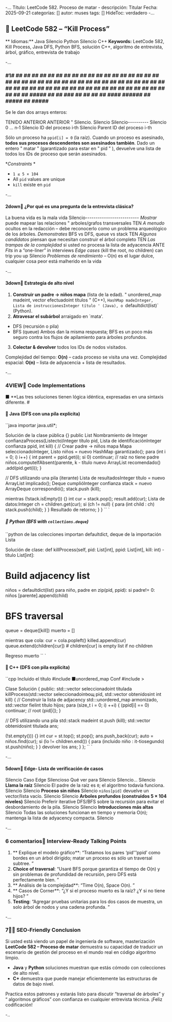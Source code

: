 -...
Título: LeetCode 582. Proceso de matar -
descripción: Titular
Fecha: 2025-09-21
categorías: []
autor: muses
tags: []
HideToc: verdadero
-...
## 🚀 LeetCode 582 – “Kill Process”
** Idiomas:** Java Silencio Python Silencio C++
**Keywords:** LeetCode 582, Kill Process, Java DFS, Python BFS, solución C++, algoritmo de entrevista, árbol, gráfico, entrevista de trabajo

-...

### #1# ## ## ## ## ## ## ## ## ## ## ## ## ## ## ## ## ## ## ## ## ## ## ## ## ## ## ## ## ## ## ## ## ## ## ## ## ## ## ## ## ## ## ## ## ## ## ## ## ## ## ## ## ## ## ## ## ## ## ## ## ## ##### ## ## ### ## ## ## ## #### ###### ## ##### ## ##### ####################################################################################

Se le dan dos arrays enteros:

TENIDO ANTERIOR ANTERIOR " Silencio. Silencio
Silencio----------
Silencio 0 ... n‐1 Silencio ID del proceso i‐th Silencio Parent ID del proceso i-th

Sólo un proceso ha `ppid[i] = 0` (la raíz).
Cuando un proceso es asesinado, **todos sus procesos descendentes son asesinados también**.
Dado un entero " matar " (garantizado para estar en " pid " ), devuelve una lista de todos los IDs de proceso que serán asesinados.

**Constraints* *

* `1 ≤ 5 × 104`
* All `pid` values are unique
* `kill` existe en `pid `

-...

#### 2down⃣ ¿Por qué es una pregunta de la entrevista clásica?

La buena vida es la mala vida
Silencio--------------------------
*Mostrar* puede mapear las relaciones " arboles/grafos transversales TEN *A menudo* ocultos en la redacción – debe reconocerlo como un problema arqueológico de los árboles.
*Demonstrates* BFS vs DFS, queue vs stack TEN *Algunos candidatos* piensan que necesitan construir el árbol completo TEN *Las trampas de la complejidad* si usted no procesa la lista de adyacencia ANTE
*Fits* in a “one-liner” in interviews *Edge cases* (kill the root, no children) can trip you up Silencio *Problemas de rendimiento* – O(n) es el lugar dulce, cualquier cosa peor está malherido en la vida

-...

#### 3down⃣ Estrategia de alto nivel

1. **Construir un padre → niños mapa** (lista de la edad).
" unordered_map madeint, vector efectuadoint títulos " (C++), `HashMap madeInteger, Lista de instruccionesInteger título ' (Java), o `defaultdict(list)` (Python).
2. **Atravesar el subárbol** arraigado en `mata'.
- DFS (recursión o pila)
- BFS (queue)
Ambos dan la misma respuesta; BFS es un poco más seguro contra los flujos de apilamiento para árboles profundos.
3. **Colectar & devolver** todos los IDs de nodos visitados.

Complejidad del tiempo: **O(n)** – cada proceso se visita una vez.
Complejidad espacial: **O(n)** – lista de adyacencia + lista de resultados.

-...

### 4VIEW⃣ Code Implementations

■ **Las tres soluciones tienen lógica idéntica, expresadas en una sintaxis diferente. #

#### 📌 Java (DFS con una pila explícita)

``java
importar java.util*;

Solución de la clase pública {}
public List Nombramiento de Integer confianzaProcess(Listecto)Integer título pid, Lista de identificaciónInteger confianza ppid, int kill) {
// Crear padre → niños mapa
Mapa seleccionadoInteger, Listo niños = nuevo HashMap garantizado();
para (int i = 0; i) i++) {
int parent = ppid.get(i);
si 0) continuar; // raíz no tiene padre
niños.computeIfAbsent(parente, k - título nuevo ArrayList recomendado()
.add(pid.get(i));
}

// DFS utilizando una pila (iterante)
Lista de resultadosInteger título = nuevo ArrayList implicado();
Deque cumplióInteger confianza stack = nuevo ArrayDeque correspondió();
stack.push (kill);

mientras (!stack.isEmpty()) {}
int cur = stack.pop();
result.add(cur);
Lista de datos:Integer ch = children.get(cur);
si (ch != null) {
para (int child : ch) stack.push(child);
}
}
Resultado de retorno;
}
}
`` `

##### 📌 Python (BFS with `collections.deque`)

``python
de las colecciones importan defaultdict, deque
de la importación Lista

Solución de clase:
def killProcess(self, pid: List[int], ppid: List[int], kill: int) - título List[int]:
# Build adjacency list
niños = defaultdict(list)
para niño, padre en zip(pid, ppid):
si padre!= 0:
niños [parente].append(child)

# BFS traversal
queue = deque([kill])
muerto = []

mientras que cola:
cur = cola.popleft()
killed.append(cur)
queue.extend(children[cur]) # children[cur] is empty list if no children

Regreso muerto
`` `

#### 📌 C++ (DFS con pila explícita)

``cpp
Incluido el título
#include ■unordered_map Conf
#include >

Clase Solución {
public:
std:::vector seleccionadoint titulada killProcess(std::vector seleccionadointющ pid,
std::vector obtenidosint
int kill) {
// Construir la lista de adjacency
std:::unordered_map armonizado, std::vector fielint título hijos;
para (size_t i = 0; i) ++i) {
(ppid[i] == 0) continuar; // root
(pid[i]);
}

// DFS utilizando una pila
std::stack madeint
st.push (kill);
std::vector obtenidosint titulada ans;

(!st.empty())) {}
int cur = st.top(); st.pop();
ans.push_back(cur);
auto = niños.find(cur);
si (lo != children.end()) {
para (incluido niño : it-tiosegundo) st.push(niño);
}
}
devolver los ans;
}
};
`` `

-...

#### 5down⃣ Edge‐ Lista de verificación de casos

Silencio Caso Edge Silencioso Qué ver para Silencio
Silencio...
Silencio **Llama la raíz** Silencio El padre de la raíz es `0`; el algoritmo todavía funciona. Silencio
Silencio **Proceso sin niños** Silencio `niños[pid]` devuelve un vector/lista vacío. Silencio
Silencio **Arboles profundos (construidos 5 × 104 niveles)** Silencio Preferir iterative DFS/BFS sobre la recursión para evitar el desbordamiento de la pila. Silencio
Silencio **Introducciones más altas** Silencio Todas las soluciones funcionan en tiempo y memoria O(n); mantenga la lista de adyacency compacta. Silencio

-...

### 6 comentarios⃣ Interview‐Ready Talking Points

1. ** Explique el modelo gráfico**: “Tratamos los pares ‘pid’’’ppid’ como bordes en un árbol dirigido; matar un proceso es sólo un traversal subtree. ”
2. **Choice of traversal**: “Usaré BFS porque garantiza el tiempo de O(n) y sin problemas de profundidad de recursión, pero DFS está perfectamente bien. ”
3. ** Análisis de la complejidad**: “Time O(n), Space O(n). ”
4. ** Casos de Corner**: “¿Y si el proceso muerto es la raíz? ¿Y si no tiene hijos? ”
5. **Testing**: “Agregar pruebas unitarias para los dos casos de muestra, un solo árbol de nodos y una cadena profunda. ”

-...

### 7ف⃣ SEO‐Friendly Conclusion

Si usted está viendo un papel de ingeniería de software, masterización **LeetCode 582 – Proceso de matar** demuestra su capacidad de traducir un escenario de gestión del proceso en el mundo real en código algoritmo limpio.
- **Java** y **Python** soluciones muestran que estás cómodo con colecciones de alto nivel.
- **C+** demuestra que puede manejar eficientemente las estructuras de datos de bajo nivel.

Practica estos patrones y estarás listo para discutir “traversal de árboles” y “ algoritmos gráficos” con confianza en cualquier entrevista técnica. ¡Feliz codificación!

-..
